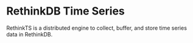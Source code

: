 RethinkDB Time Series
=====================

RethinkTS is a distributed engine to collect, buffer, and store time series data in RethinkDB.
